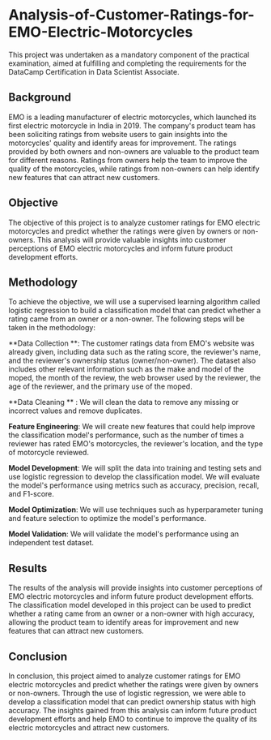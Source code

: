 # Analysis-of-Customer-Ratings-for-EMO-Electric-Motorcycles
This project was undertaken as a mandatory component of the practical examination, aimed at fulfilling and completing the requirements for the DataCamp Certification in Data Scientist Associate.


## Background
EMO is a leading manufacturer of electric motorcycles, which launched its first electric motorcycle in India in 2019. The company's product team has been soliciting ratings from website users to gain insights into the motorcycles' quality and identify areas for improvement. The ratings provided by both owners and non-owners are valuable to the product team for different reasons. Ratings from owners help the team to improve the quality of the motorcycles, while ratings from non-owners can help identify new features that can attract new customers.

## Objective
The objective of this project is to analyze customer ratings for EMO electric motorcycles and predict whether the ratings were given by owners or non-owners. This analysis will provide valuable insights into customer perceptions of EMO electric motorcycles and inform future product development efforts.

## Methodology
To achieve the objective, we will use a supervised learning algorithm called logistic regression to build a classification model that can predict whether a rating came from an owner or a non-owner. The following steps will be taken in the methodology:

**Data Collection **: The customer ratings data from EMO's website was already given, including data such as the rating score, the reviewer's name, and the reviewer's ownership status (owner/non-owner). The dataset also includes other relevant information such as the make and model of the moped, the month of the review, the web browser used by the reviewer, the age of the reviewer, and the primary use of the moped.

**Data Cleaning ** : We will clean the data to remove any missing or incorrect values and remove duplicates.

**Feature Engineering**: We will create new features that could help improve the classification model's performance, such as the number of times a reviewer has rated EMO's motorcycles, the reviewer's location, and the type of motorcycle reviewed.

**Model Development**: We will split the data into training and testing sets and use logistic regression to develop the classification model. We will evaluate the model's performance using metrics such as accuracy, precision, recall, and F1-score.

**Model Optimization**: We will use techniques such as hyperparameter tuning and feature selection to optimize the model's performance.

**Model Validation**: We will validate the model's performance using an independent test dataset.

## Results
The results of the analysis will provide insights into customer perceptions of EMO electric motorcycles and inform future product development efforts. The classification model developed in this project can be used to predict whether a rating came from an owner or a non-owner with high accuracy, allowing the product team to identify areas for improvement and new features that can attract new customers.

## Conclusion
In conclusion, this project aimed to analyze customer ratings for EMO electric motorcycles and predict whether the ratings were given by owners or non-owners. Through the use of logistic regression, we were able to develop a classification model that can predict ownership status with high accuracy. The insights gained from this analysis can inform future product development efforts and help EMO to continue to improve the quality of its electric motorcycles and attract new customers.



